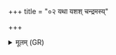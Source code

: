 +++
title = "०२ यथा यशश् चन्द्रमस्य्"

+++
<details><summary>मूलम् (GR)</summary>

यथा यशश् चन्द्रमस्य्  
आदित्ये च नृचक्षसि ।  
(…) ॥ +++(see 16.64.8cdef)+++
</details>